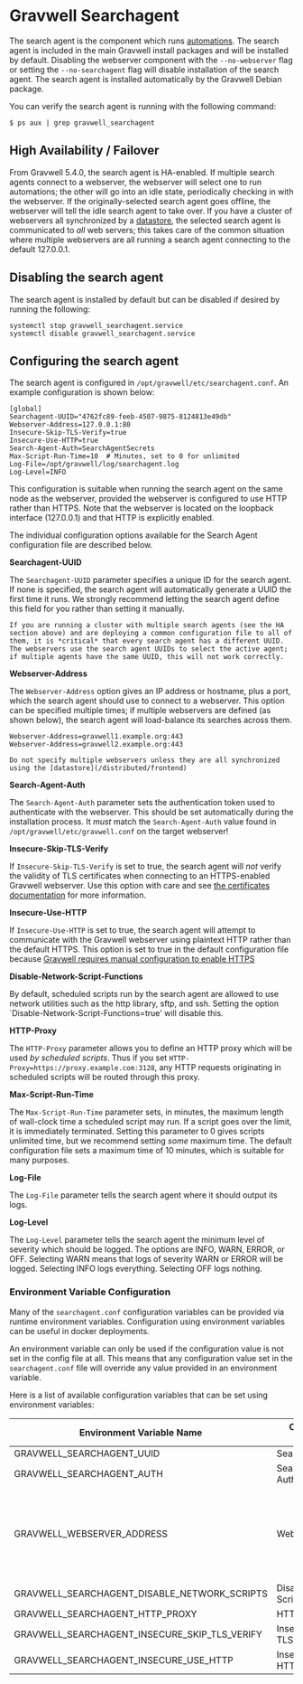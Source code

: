 # Gravwell Searchagent

The search agent is the component which runs [automations](scheduledsearch). The search agent is included in the main Gravwell install packages and will be installed by default. Disabling the webserver component with the `--no-webserver` flag or setting the `--no-searchagent` flag will disable installation of the search agent. The search agent is installed automatically by the Gravwell Debian package.

You can verify the search agent is running with the following command:

```
$ ps aux | grep gravwell_searchagent
```

## High Availability / Failover

From Gravwell 5.4.0, the search agent is HA-enabled. If multiple search agents connect to a webserver, the webserver will select one to run automations; the other will go into an idle state, periodically checking in with the webserver. If the originally-selected search agent goes offline, the webserver will tell the idle search agent to take over. If you have a cluster of webservers all synchronized by a [datastore](/distributed/frontend), the selected search agent is communicated to *all* web servers; this takes care of the common situation where multiple webservers are all running a search agent connecting to the default 127.0.0.1.

## Disabling the search agent

The search agent is installed by default but can be disabled if desired by running the following:

```
systemctl stop gravwell_searchagent.service
systemctl disable gravwell_searchagent.service
```

## Configuring the search agent

The search agent is configured in `/opt/gravwell/etc/searchagent.conf`. An example configuration is shown below:

```
[global]
Searchagent-UUID="4762fc89-feeb-4507-9875-8124813e49db"
Webserver-Address=127.0.0.1:80
Insecure-Skip-TLS-Verify=true
Insecure-Use-HTTP=true
Search-Agent-Auth=SearchAgentSecrets
Max-Script-Run-Time=10	# Minutes, set to 0 for unlimited
Log-File=/opt/gravwell/log/searchagent.log
Log-Level=INFO
```

This configuration is suitable when running the search agent on the same node as the webserver, provided the webserver is configured to use HTTP rather than HTTPS. Note that the webserver is located on the loopback interface (127.0.0.1) and that HTTP is explicitly enabled.

The individual configuration options available for the Search Agent configuration file are described below.

**Searchagent-UUID**

The `Searchagent-UUID` parameter specifies a unique ID for the search agent. If none is specified, the search agent will automatically generate a UUID the first time it runs. We strongly recommend letting the search agent define this field for you rather than setting it manually.

```{warning}
If you are running a cluster with multiple search agents (see the HA section above) and are deploying a common configuration file to all of them, it is *critical* that every search agent has a different UUID. The webservers use the search agent UUIDs to select the active agent; if multiple agents have the same UUID, this will not work correctly.
```

**Webserver-Address**

The `Webserver-Address` option gives an IP address or hostname, plus a port, which the search agent should use to connect to a webserver. This option can be specified multiple times; if multiple webservers are defined (as shown below), the search agent will load-balance its searches across them.

```
Webserver-Address=gravwell1.example.org:443
Webserver-Address=gravwell2.example.org:443
```

```{attention}
Do not specify multiple webservers unless they are all synchronized using the [datastore](/distributed/frontend)
```

**Search-Agent-Auth**

The `Search-Agent-Auth` parameter sets the authentication token used to authenticate with the webserver. This should be set automatically during the installation process. It *must* match the `Search-Agent-Auth` value found in `/opt/gravwell/etc/gravwell.conf` on the target webserver!

**Insecure-Skip-TLS-Verify**

If `Insecure-Skip-TLS-Verify` is set to true, the search agent will *not* verify the validity of TLS certificates when connecting to an HTTPS-enabled Gravwell webserver. Use this option with care and see [the certificates documentation](/configuration/certificates) for more information.

**Insecure-Use-HTTP**

If `Insecure-Use-HTTP` is set to true, the search agent will attempt to communicate with the Gravwell webserver using plaintext HTTP rather than the default HTTPS. This option is set to true in the default configuration file because [Gravwell requires manual configuration to enable HTTPS](/configuration/certificates)

**Disable-Network-Script-Functions**

By default, scheduled scripts run by the search agent are allowed to use network utilities such as the http library, sftp, and ssh. Setting the option `Disable-Network-Script-Functions=true' will disable this.

**HTTP-Proxy**

The `HTTP-Proxy` parameter allows you to define an HTTP proxy which will be used *by scheduled scripts*. Thus if you set `HTTP-Proxy=https://proxy.example.com:3128`, any HTTP requests originating in scheduled scripts will be routed through this proxy.

**Max-Script-Run-Time**

The `Max-Script-Run-Time` parameter sets, in minutes, the maximum length of wall-clock time a scheduled script may run. If a script goes over the limit, it is immediately terminated. Setting this parameter to 0 gives scripts unlimited time, but we recommend setting *some* maximum time. The default configuration file sets a maximum time of 10 minutes, which is suitable for many purposes.

**Log-File**

The `Log-File` parameter tells the search agent where it should output its logs.

**Log-Level**

The `Log-Level` parameter tells the search agent the minimum level of severity which should be logged. The options are INFO, WARN, ERROR, or OFF. Selecting WARN means that logs of severity WARN or ERROR will be logged. Selecting INFO logs everything. Selecting OFF logs nothing.

### Environment Variable Configuration

Many of the `searchagent.conf` configuration variables can be provided via runtime environment variables.  Configuration using environment variables can be useful in docker deployments.

An environment variable can only be used if the configuration value is not set in the config file at all.  This means that any configuration value set in the `searchagent.conf` file will override any value provided in an environment variable.

Here is a list of available configuration variables that can be set using environment variables:

| Environment Variable Name | Configuration Parameter | Notes |
|---------------------------|-------------------------|-------|
| GRAVWELL_SEARCHAGENT_UUID | Searchagent-UUID        | |
| GRAVWELL_SEARCHAGENT_AUTH | Search-Agent-Auth       | |
| GRAVWELL_WEBSERVER_ADDRESS | Webserver_Address      | Multiple addresses may be provided as a comma seperated list |
| GRAVWELL_SEARCHAGENT_DISABLE_NETWORK_SCRIPTS | Disable-Network-Script-Functions | boolean value |
| GRAVWELL_SEARCHAGENT_HTTP_PROXY | HTTP-Proxy | |
| GRAVWELL_SEARCHAGENT_INSECURE_SKIP_TLS_VERIFY | Insecure-Skip-TLS-Verify | boolean value |
| GRAVWELL_SEARCHAGENT_INSECURE_USE_HTTP | Insecure-Use-HTTP | boolean value |
